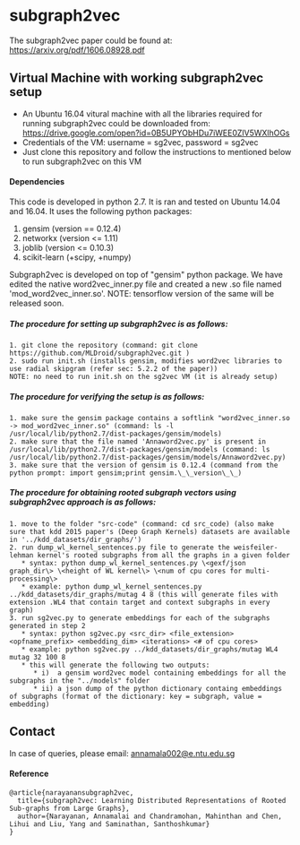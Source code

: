  # subgraph2vec

The subgraph2vec paper could be found at: https://arxiv.org/pdf/1606.08928.pdf 

## Virtual Machine with working subgraph2vec setup ##
* An Ubuntu 16.04 vitural machine with all the libraries required for running subgraph2vec could be downloaded from: https://drive.google.com/open?id=0B5UPYObHDu7iWEE0ZlV5WXlhOGs
* Credentials of the VM: username = sg2vec, password = sg2vec
* Just clone this repository and follow the instructions to mentioned below to run subgraph2vec on this VM

#### Dependencies
This code is developed in python 2.7. It is ran and tested on Ubuntu 14.04 and 16.04.
It uses the following python packages:
1. gensim (version == 0.12.4)
2. networkx (version <= 1.11)
3. joblib (version <= 0.10.3)
4. scikit-learn (+scipy, +numpy)

Subgraph2vec is developed on top of "gensim" python package.
We have edited the native word2vec_inner.py file and created a new .so file named 'mod_word2vec_inner.so'.
NOTE: tensorflow version of the same will be released soon.

#####  The procedure for setting up subgraph2vec is as follows:
	1. git clone the repository (command: git clone https://github.com/MLDroid/subgraph2vec.git )
	2. sudo run init.sh (installs gensim, modifies word2vec libraries to use radial skipgram (refer sec: 5.2.2 of the paper))
	NOTE: no need to run init.sh on the sg2vec VM (it is already setup)

#####  The procedure for verifying the setup is as follows:
	1. make sure the gensim package contains a softlink "word2vec_inner.so -> mod_word2vec_inner.so" (command: ls -l /usr/local/lib/python2.7/dist-packages/gensim/models)
	2. make sure that the file named 'Annaword2vec.py' is present in /usr/local/lib/python2.7/dist-packages/gensim/models (command: ls /usr/local/lib/python2.7/dist-packages/gensim/models/Annaword2vec.py)
	3. make sure that the version of gensim is 0.12.4 (command from the python prompt: import gensim;print gensim.\_\_version\_\_)

#####  The procedure for obtaining rooted subgraph vectors using subgraph2vec approach is as follows:
	1. move to the folder "src-code" (command: cd src_code) (also make sure that kdd 2015 paper's (Deep Graph Kernels) datasets are available in '../kdd_datasets/dir_graphs/')
	2. run dump_wl_kernel_sentences.py file to generate the weisfeiler-lehman kernel's rooted subgraphs from all the graphs in a given folder
	   * syntax: python dump_wl_kernel_sentences.py \<gexf/json graph_dir\> \<height of WL kernel\> \<num of cpu cores for multi-processing\>
	   * example: python dump_wl_kernel_sentences.py ../kdd_datasets/dir_graphs/mutag 4 8 (this will generate files with extension .WL4 that contain target and context subgraphs in every graph)
	3. run sg2vec.py to generate embeddings for each of the subgraphs generated in step 2
	   * syntax: python sg2vec.py <src_dir> <file_extension> <opfname_prefix> <embedding_dim> <iterations> <# of cpu cores>
	   * example: python sg2vec.py ../kdd_datasets/dir_graphs/mutag WL4 mutag 32 100 8
	   * this will generate the following two outputs:
	      * i)  a gensim word2vec model containing embeddings for all the subgraphs in the "../models" folder
	      * ii) a json dump of the python dictionary containg embeddings of subgraphs (format of the dictionary: key = subgraph, value = embedding)


## Contact ##
In case of queries, please email: annamala002@e.ntu.edu.sg

#### Reference
	@article{narayanansubgraph2vec,
	  title={subgraph2vec: Learning Distributed Representations of Rooted Sub-graphs from Large Graphs},
	  author={Narayanan, Annamalai and Chandramohan, Mahinthan and Chen, Lihui and Liu, Yang and Saminathan, Santhoshkumar}
	}

